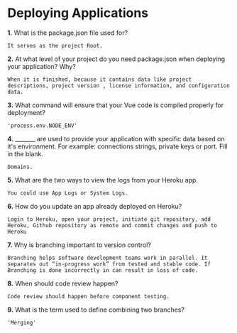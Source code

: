 # Deploying Applications

**1.** What is the package.json file used for?
<!-- enter you answer in the space below -->
```
It serves as the project Root.
``` 
**2.** At what level of your project do you need package.json when deploying your application? Why?
<!-- enter you answer in the space below -->
```
When it is finished, because it contains data like project descriptions, project version , license information, and configuration data.
```
**3.** What command will ensure that your Vue code is compiled properly for deployment?
<!-- enter you answer in the space below -->
```
'process.env.NODE_ENV'
```
**4.** _______ are used to provide your application with specific data based on it's environment. For example: connections strings, private keys or port. Fill in the blank.
<!-- enter you answer in the space below -->
```
Domains.
```
**5.** What are the two ways to view the logs from your Heroku app.
<!-- enter you answer in the space below -->
```
You could use App Logs or System Logs.
```
**6.** How do you update an app already deployed on Heroku?
<!-- enter you answer in the space below -->
```
Login to Heroku, open your project, initiate git repository, add Heroku, Github repository as remote and commit changes and push to Heroku
```
**7.** Why is branching important to version control?
<!-- enter you answer in the space below -->
```
Branching helps software development teams work in parallel. It separates out “in-progress work” from tested and stable code. If Branching is done incorrectly in can result in loss of code.
```
**8.** When should code review happen?
<!-- enter you answer in the space below -->
```
Code review should happen before component testing.
```
**9.** What is the term used to define combining two branches?
<!-- enter you answer in the space below -->
```
'Merging'
```
